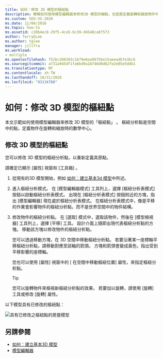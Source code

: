 ```yaml
---
title: 如何：修改 3D 模型的樞紐點
description: 瞭解如何使用模型編輯器來修改3D 模型的軸點，也就是定義旋轉和縮放物件中心的點。
ms.custom: SEO-VS-2020
ms.date: 11/04/2016
ms.topic: how-to
ms.assetid: c20b4ec8-29f5-4ca5-bc39-d4548ca6f573
author: TerryGLee
ms.author: tglee
manager: jillfra
ms.workload:
- multiple
ms.openlocfilehash: f52bc260103c1679e6aa9875be15aeeadb7e3bcb
ms.sourcegitcommit: a731a9454f1fa6bd9a18746d8d62fe2e85e5ddb1
ms.translationtype: MT
ms.contentlocale: zh-TW
ms.lasthandoff: 10/31/2020
ms.locfileid: "93134788"
---
```

# <a name="how-to-modify-the-pivot-point-of-a-3d-model"></a>如何：修改 3D 模型的樞紐點

本文示範如何使用模型編輯器來修改 3D 模型的「樞紐點」  。 樞紐分析點是空間中的點，定義物件在旋轉和縮放時的數學中心。

## <a name="modify-the-pivot-point-of-a-3d-model"></a>修改 3D 模型的樞紐點

您可以修改 3D 模型的樞紐分析點，以重新定義其原點。

請確定已顯示 [屬性]  視窗和 [工具箱]  。

1. 從現有的3D 模型開始，例如 [如何：建立基本3d 模型](../designers/how-to-create-a-basic-3-d-model.md)中所述。

2. 進入樞紐分析模式。 在 [模型編輯器模式]  工具列上，選擇 [樞紐分析表模式]  按鈕以啟動樞紐分析表模式。 出現在 [樞紐分析表模式]  按鈕附近的方塊，指出 [模型編輯器] 現在處於樞紐分析表模式。 在樞紐分析表模式中，像是平移的作業會影響物件的樞紐分析點，而不是世界空間中的物件結構。

3. 修改物件的樞紐分析點。 在 [選取]  模式中，選取該物件，然後在 [模型檢視器]  工具列上，選擇 [平移]  工具。 設計介面上隨即出現代表樞紐分析點的方塊。 移動該方塊以修改物件的樞紐分析點。

     您可以透過移動方塊，在 3D 空間中移動樞紐分析點。 若要沿著某一座標軸平移樞紐分析點，請移動對應至該軸的箭頭。 方塊和箭頭會變成黃色，指出受到平移影響的座標軸。

     您也可以使用 [屬性]  視窗中的 [ 在空間中移動樞紐位置]  屬性，來指定樞紐分析點。

    > [!TIP]
    > 您可以旋轉物件來檢視新樞紐分析點的效果。 若要加以旋轉，請使用 [旋轉]  工具或修改 [旋轉]  屬性。

以下模型具有已修改的樞紐點：

![具有已修改之樞紐點的房屋模型](../designers/media/digit-modified-model.png)

## <a name="see-also"></a>另請參閱

- [如何：建立基本3D 模型](../designers/how-to-create-a-basic-3-d-model.md)
- [模型編輯器](../designers/model-editor.md)
